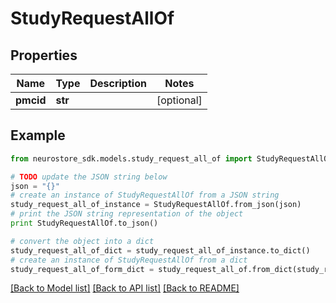 # StudyRequestAllOf


## Properties
Name | Type | Description | Notes
------------ | ------------- | ------------- | -------------
**pmcid** | **str** |  | [optional] 

## Example

```python
from neurostore_sdk.models.study_request_all_of import StudyRequestAllOf

# TODO update the JSON string below
json = "{}"
# create an instance of StudyRequestAllOf from a JSON string
study_request_all_of_instance = StudyRequestAllOf.from_json(json)
# print the JSON string representation of the object
print StudyRequestAllOf.to_json()

# convert the object into a dict
study_request_all_of_dict = study_request_all_of_instance.to_dict()
# create an instance of StudyRequestAllOf from a dict
study_request_all_of_form_dict = study_request_all_of.from_dict(study_request_all_of_dict)
```
[[Back to Model list]](../README.md#documentation-for-models) [[Back to API list]](../README.md#documentation-for-api-endpoints) [[Back to README]](../README.md)


